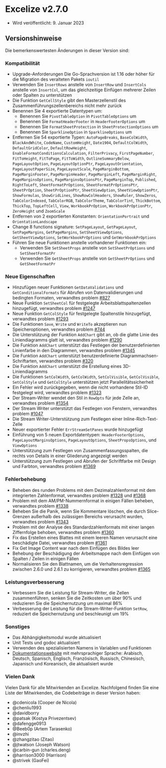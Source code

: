 # Excelize v2.7.0

* Wird veröffentlicht: 9. Januar 2023

## Versionshinweise

Die bemerkenswertesten Änderungen in dieser Version sind:

### Kompatibilität

* Upgrade-Anforderungen Die Go-Sprachversion ist 1.16 oder höher für die Migration des veralteten Pakets `ioutil`
* Verwenden Sie `InsertRows` anstelle von `InsertRow` und `InsertCols` anstelle von `InsertCol`, um das gleichzeitige Einfügen mehrerer Zeilen oder Spalten zu unterstützen
* Die Funktion `GetCellStyle` gibt den Masterzellenstil des Zusammenführungszellenbereichs nicht mehr zurück
* Benennen Sie 4 exportierte Datentypen um:
  * Benennen Sie `PivotTableOption` in `PivotTableOptions` um
  * Benennen Sie `FormatHeaderFooter` in `HeaderFooterOptions` um
  * Benennen Sie `FormatSheetProtection` in `SheetProtectionOptions` um
  * Benennen Sie `SparklineOption` in `SparklineOptions` um
* Entfernen Sie 54 exportierte Typen: `AutoPageBreaks`, `BaseColWidth`, `BlackAndWhite`, `CodeName`, `CustomHeight`, `Date1904`, `DefaultColWidth`, `DefaultGridColor`, `DefaultRowHeight`, `EnableFormatConditionsCalculation`, `FilterPrivacy`, `FirstPageNumber`, `FitToHeight`, `FitToPage`, `FitToWidth`, `OutlineSummaryBelow`, `PageLayoutOption`, `PageLayoutOptionPtr`, `PageLayoutOrientation`, `PageLayoutPaperSize`, `PageLayoutScale`, `PageMarginBottom`, `PageMarginFooter`, `PageMarginHeader`, `PageMarginLeft`, `PageMarginRight`, `PageMarginsOptions`, `PageMarginsOptionsPtr`, `PageMarginTop`, `Published`, `RightToLeft`, `SheetFormatPrOptions`, `SheetFormatPrOptionsPtr`, `SheetPrOption`, `SheetPrOptionPtr`, `SheetViewOption`, `SheetViewOptionPtr`, `ShowFormulas`, `ShowGridLines`, `ShowRowColHeaders`, `ShowRuler`, `ShowZeros`, `TabColorIndexed`, `TabColorRGB`, `TabColorTheme`, `TabColorTint`, `ThickBottom`, `ThickTop`, `TopLeftCell`, `View`, `WorkbookPrOption`, `WorkbookPrOptionPtr`, `ZeroHeight` und `ZoomScale`
* Entfernen von 2 exportierten Konstanten: `OrientationPortrait` und `OrientationLandscape`
* Change 8 functions signature: `SetPageLayout`, `GetPageLayout`, `SetPageMargins`, `GetPageMargins`, `SetSheetViewOptions`, `GetSheetViewOptions`, `SetWorkbookPrOptions` und `GetWorkbookPrOptions`
* Führen Sie neue Funktionen anstelle vorhandener Funktionen ein:
  * Verwenden Sie `SetSheetProps` anstelle von `SetSheetPrOptions` und `SetSheetFormatPr`
  * Verwenden Sie `GetSheetProps` anstelle von `GetSheetPrOptions` und `GetSheetFormatPr`

### Neue Eigenschaften

* Hinzufügen neuer Funktionen `GetDataValidations` und `GetConditionalFormats` für Abrufen von Datenvalidierungen und bedingten Formaten, verwandtes problem [#827](https://github.com/xuri/excelize/issues/827)
* Neue Funktion `SetSheetCol` für festgelegte Arbeitsblattspaltenzellen hinzugefügt, verwandtes problem [#1247](https://github.com/xuri/excelize/issues/1247)
* Neue Funktion `GetColStyle` für festgelegte Spaltenstile hinzugefügt, verwandtes problem [#1293](https://github.com/xuri/excelize/issues/1293)
* Die Funktionen `Save`, `Write` und `WriteTo` akzeptieren nun Speicheroptionen, verwandtes problem [#744](https://github.com/xuri/excelize/issues/744)
* Die Unterstützung der Funktion `AddChart` gibt an, ob die glatte Linie des Liniendiagramms glatt ist, verwandtes problem [#1290](https://github.com/xuri/excelize/issues/1290)
* Die Funktion `AddChart` unterstützt das Festlegen der benutzerdefinierten Linienfarbe in den Diagrammen, verwandtes problem [#1345](https://github.com/xuri/excelize/issues/1345)
* Die Funktion `AddChart` unterstützt benutzerdefinierte Diagrammachsen-Schriftarten, verwandtes problem [#320](https://github.com/xuri/excelize/issues/320)
* Die Funktion `AddChart` unterstützt die Erstellung eines 3D-Liniendiagramms
* Die Funktionen `SetColWidth`, `GetColWidth`, `SetColVisible`, `GetColVisible`, `SetColStyle` und `GetColStyle` unterstützen jetzt Parallelitätssicherheit
* Ein Fehler wird zurückgegeben, wenn die nicht vorhandene Stil-ID festgelegt wird, verwandtes problem [#1323](https://github.com/xuri/excelize/issues/1323)
* Der Stream-Writer wendet den Stil in `RowOpts` für jede Zelle an, verwandtes problem [#1354](https://github.com/xuri/excelize/issues/1354)
* Der Stream Writer unterstützt das Festlegen von Fenstern, verwandtes problem [#1047](https://github.com/xuri/excelize/issues/1047)
* Die Stream Writer-Unterstützung zum Festlegen einer Inline-Rich-Text-Zelle
* Neuer exportierter Fehler `ErrStreamSetPanes` wurde hinzugefügt
* Einführung von 5 neuen Exportdatentypen: `HeaderFooterOptions`, `PageLayoutMarginsOptions`, `PageLayoutOptions`, `SheetPropsOptions`, und `ViewOptions`
* Unterstützung zum Festlegen von Zusammenfassungsspalten, die rechts von Details in einer Gliederung angezeigt werden
* Unterstützung zum Festlegen und Abrufen der Schriftfarbe mit Design und Farbton, verwandtes problem [#1369](https://github.com/xuri/excelize/issues/1369)

### Fehlerbehebung

* Beheben des runden Problems mit dem Dezimalzahlenformat mit dem integrierten Zahlenformat, verwandtes problem [#1328](https://github.com/xuri/excelize/issues/1328) und [#1368](https://github.com/xuri/excelize/issues/1368)
* Problem mit dem AM/PM-Nummernformat in einigen Fällen beheben, verwandtes problem [#1338](https://github.com/xuri/excelize/issues/1338)
* Beheben Sie die Panik, wenn Sie Kommentare löschen, die durch Slice-Grenzen außerhalb des zulässigen Bereichs verursacht wurden, verwandtes problem [#1343](https://github.com/xuri/excelize/issues/1343)
* Problem mit der Analyse des Standardzahlenformats mit einer langen Ziffernfolge behoben, verwandtes problem [#1360](https://github.com/xuri/excelize/issues/1360)
* Fix das Erstellen eines Blattes mit einem leeren Namen verursacht eine beschädigte Datei, verwandtes problem [#1361](https://github.com/xuri/excelize/issues/1361)
* Fix Get Image Content war nach dem Einfügen des Bildes leer
* Behebung der Beschädigung der Arbeitsmappe nach dem Einfügen von Spalten / Zeilen in einigen Fällen
* Normalisieren Sie den Blattnamen, um die Verhaltensregression zwischen 2.6.0 und 2.6.1 zu korrigieren, verwandtes problem [#1365](https://github.com/xuri/excelize/issues/1365)

### Leistungsverbesserung

* Verbessern Sie die Leistung für Stream-Writer, die Zellen zusammenführen, senken Sie die Zeitkosten um über 90% und reduzieren Sie die Speichernutzung um maximal 86%
* Verbesserung der Leistung für die Stream-Writer-Funktion `SetRow`, reduziert die Speichernutzung und beschleunigt um 19%

### Sonstiges

* Das Abhängigkeitsmodul wurde aktualisiert
* Unit Tests und godoc aktualisiert
* Verwenden des spezialisierten Namens in Variablen und Funktionen
* [Dokumentationswebsite](https://xuri.me/excelize) mit mehrsprachiger Sprache: Arabisch, Deutsch, Spanisch, Englisch, Französisch, Russisch, Chinesisch, Japanisch und Koreanisch, die aktualisiert wurde

### Vielen Dank

Vielen Dank für alle Mitwirkenden an Excelize. Nachfolgend finden Sie eine Liste der Mitwirkenden, die Codebeiträge in dieser Version haben:

* @cdenicola (Cooper de Nicola)
* @chenliu1993
* @davidborry
* @patsak (Kostya Privezentsev)
* @dafengge0913
* @Beeb0p (Artem Tarasenko)
* @invzhi
* @zhangzitao (Zitao)
* @jtwatson (Joseph Watson)
* @carbin-gun (charles.deng)
* @harrison3000 (Harrison)
* @strivek (GaoFei)
